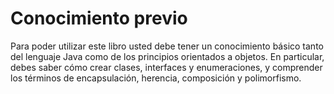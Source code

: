 # Conocimiento previo

Para poder utilizar este libro usted debe tener un conocimiento básico tanto del lenguaje Java como de los principios orientados a objetos. En particular, debes saber cómo crear clases, interfaces y enumeraciones, y comprender los términos de encapsulación, herencia, composición y polimorfismo.
